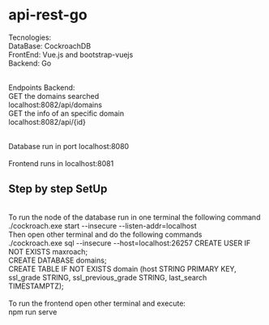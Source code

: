 # api-rest-go

Tecnologies: <br>
DataBase: CockroachDB<br>
FrontEnd: Vue.js and bootstrap-vuejs<br>
Backend: Go<br>
<br>

Endpoints Backend:<br>
GET the domains searched<br>
localhost:8082/api/domains<br>
GET the info of an specific domain<br>
localhost:8082/api/{id}<br>

<br>
Database run in port localhost:8080<br>

<br>
Frontend runs in localhost:8081<br>

<h2>Step by step SetUp</h2><br>
To run the node of the database run in one terminal the following command <br>
./cockroach.exe start --insecure --listen-addr=localhost <br>
Then open other terminal and do the following commands<br>
./cockroach.exe sql --insecure --host=localhost:26257
CREATE USER IF NOT EXISTS maxroach; <br>
CREATE DATABASE domains;<br>
CREATE TABLE IF NOT EXISTS domain (host STRING PRIMARY KEY, ssl_grade STRING, ssl_previous_grade STRING, last_search TIMESTAMPTZ);<br>
<br>
To run the frontend open other terminal and execute:<br>
npm run serve<br>


